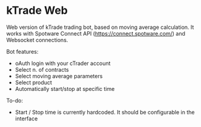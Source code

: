 # kTrade Web

Web version of kTrade trading bot, based on moving average calculation.
It works with Spotware Connect API (https://connect.spotware.com/) and Websocket connections.

Bot features:
- oAuth login with your cTrader account
- Select n. of contracts
- Select moving average parameters
- Select product
- Automatically start/stop at specific time

To-do:
- Start / Stop time is currently hardcoded. It should be configurable in the interface
